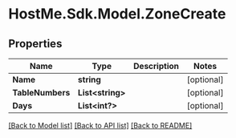 # HostMe.Sdk.Model.ZoneCreate
## Properties

Name | Type | Description | Notes
------------ | ------------- | ------------- | -------------
**Name** | **string** |  | [optional] 
**TableNumbers** | **List&lt;string&gt;** |  | [optional] 
**Days** | **List&lt;int?&gt;** |  | [optional] 

[[Back to Model list]](../README.md#documentation-for-models) [[Back to API list]](../README.md#documentation-for-api-endpoints) [[Back to README]](../README.md)

